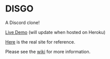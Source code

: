 # DISGO

A Discord clone!

[Live Demo]() (will update when hosted on Heroku)

[Here](https://discordapp.com/) is the real site for reference.

Please see the [wiki](https://github.com/stevielum1/disgo/wiki) for more information.
